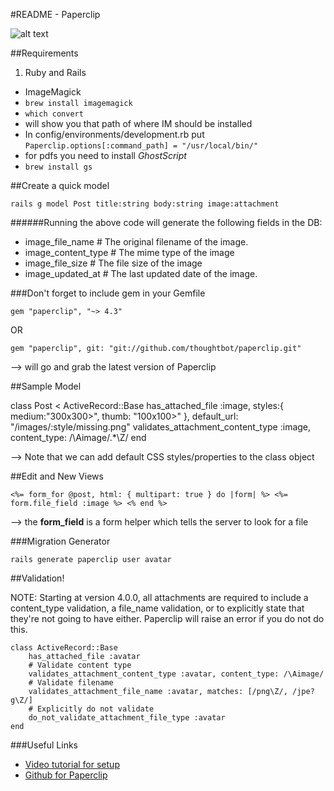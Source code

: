 #README - Paperclip


![alt text](http://3.bp.blogspot.com/-5Lf_8oLkokY/T7QL3_c8HhI/AAAAAAAAA2Q/OVPW8IbPBbQ/s1600/clip.jpg "Clip")


##Requirements
1. Ruby and Rails
* ImageMagick
* `brew install imagemagick `
*  `which convert`
* will show you that path of where IM should be installed
* In config/environments/development.rb put `Paperclip.options[:command_path] = "/usr/local/bin/"`
* for pdfs you need to install *GhostScript*
* `brew install gs`


##Create a quick model

`rails g model Post title:string body:string image:attachment`

######Running the above code will generate the following fields in the DB:

* image_file_name # The original filename of the image.
* image_content_type # The mime type of the image
* image_file_size # The file size of the image
* image_updated_at # The last updated date of the image.

###Don't forget to include gem in your Gemfile

`gem "paperclip", "~> 4.3"`

OR

`gem "paperclip", git: "git://github.com/thoughtbot/paperclip.git"`

--> will go and grab the latest version of Paperclip


##Sample Model

class Post < ActiveRecord::Base
has_attached_file :image, styles:{ medium:"300x300>", thumb: "100x100>" },
default_url: "/images/:style/missing.png"
validates_attachment_content_type :image, content_type: /\Aimage\/.*\Z/
end

--> Note that we can add default CSS styles/properties to the class object

##Edit and New Views

`<%= form_for @post, html: { multipart: true } do |form| %>
<%= form.file_field :image %>
<% end %>`

--> the **form_field** is a form helper which tells the server to look for a file 

###Migration Generator

`rails generate paperclip user avatar`

##Validation!

NOTE: Starting at version 4.0.0, all attachments are required to include a content_type validation, a file_name validation, or to explicitly state that they're not going to have either. Paperclip will raise an error if you do not do this.

```
class ActiveRecord::Base
	has_attached_file :avatar
	# Validate content type
	validates_attachment_content_type :avatar, content_type: /\Aimage/
	# Validate filename
	validates_attachment_file_name :avatar, matches: [/png\Z/, /jpe?g\Z/]
	# Explicitly do not validate
	do_not_validate_attachment_file_type :avatar
end
```

###Useful Links
* [Video tutorial for setup](https://youtu.be/Z5W-Y3aROVE "link to youtube")
* [Github for Paperclip](https://github.com/thoughtbot/paperclip "link to github")





